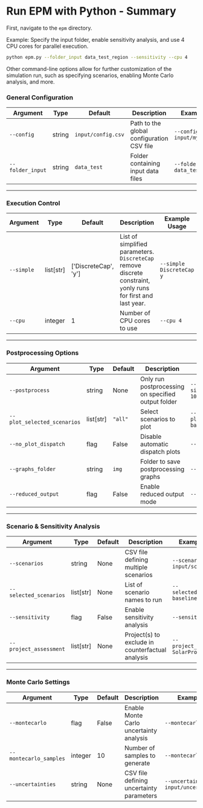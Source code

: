 # Run EPM with Python - Summary

First, navigate to the `epm` directory. 

Example: Specify the input folder, enable sensitivity analysis, and use 4 CPU cores for parallel execution.
```bash
python epm.py --folder_input data_test_region --sensitivity --cpu 4
```

Other command-line options allow for further customization of the simulation run, such as specifying scenarios, enabling Monte Carlo analysis, and more.

### General Configuration

| Argument         | Type   | Default             | Description                                                   | Example Usage                     |
|------------------|--------|---------------------|---------------------------------------------------------------|-----------------------------------|
| `--config`       | string | `input/config.csv`  | Path to the global configuration CSV file                     | `--config input/my_config.csv`    |
| `--folder_input` | string | `data_test`         | Folder containing input data files                            | `--folder_input data_test_region` |

---

### Execution Control

| Argument               | Type        | Default                         | Description                                                   | Example Usage                    |
|------------------------|-------------|----------------------------------|---------------------------------------------------------------|----------------------------------|
| `--simple`             | list[str]   | ['DiscreteCap', 'y']                             | List of simplified parameters. `DiscreteCap` remove discrete constraint, `y`only runs for first and last year.                                | `--simple DiscreteCap y`         |
| `--cpu`                | integer     | 1                                | Number of CPU cores to use                                    | `--cpu 4`                        |

---

### Postprocessing Options

| Argument                  | Type      | Default     | Description                                                      | Example Usage                               |
|---------------------------|-----------|-------------|------------------------------------------------------------------|---------------------------------------------|
| `--postprocess`           | string    | None        | Only run postprocessing on specified output folder               | `--postprocess simulations_run_2024-10-01`  |
| `--plot_selected_scenarios`| list[str]| `"all"`     | Select scenarios to plot                                         | `--plot_selected_scenarios baseline`        |
| `--no_plot_dispatch`      | flag      | False       | Disable automatic dispatch plots                                 | `--no_plot_dispatch`                        |
| `--graphs_folder`         | string    | `img`       | Folder to save postprocessing graphs                             | `--graphs_folder figures`                   |
| `--reduced_output`        | flag      | False       | Enable reduced output mode                                       | `--reduced_output`                          |

---

### Scenario & Sensitivity Analysis

| Argument              | Type       | Default | Description                                                       | Example Usage                              |
|-----------------------|------------|---------|-------------------------------------------------------------------|--------------------------------------------|
| `--scenarios`         | string     | None    | CSV file defining multiple scenarios                              | `--scenarios input/scenarios.csv`          |
| `--selected_scenarios`| list[str]  | None    | List of scenario names to run                                     | `--selected_scenarios baseline HighDemand` |
| `--sensitivity`       | flag       | False   | Enable sensitivity analysis                                       | `--sensitivity`                            |
| `--project_assessment`| list[str]  | None    | Project(s) to exclude in counterfactual analysis                  | `--project_assessment SolarProject`        |

---

### Monte Carlo Settings

| Argument              | Type     | Default | Description                                                       | Example Usage                              |
|-----------------------|----------|---------|-------------------------------------------------------------------|--------------------------------------------|
| `--montecarlo`        | flag     | False   | Enable Monte Carlo uncertainty analysis                           | `--montecarlo`                             |
| `--montecarlo_samples`| integer  | 10      | Number of samples to generate                                     | `--montecarlo_samples 20`                  |
| `--uncertainties`     | string   | None    | CSV file defining uncertainty parameters                          | `--uncertainties input/uncertainties.csv`  |